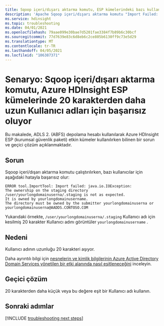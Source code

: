 ```yaml
---
title: Sqoop içeri/dışarı aktarma komutu, ESP kümelerindeki bazı kullanıcılar için başarısız oluyor-Azure HDInsight
description: 'Apache Sqoop içeri/dışarı aktarma komutu "Import Failed: Java. IO. IOException:/user/YourUserName/.exe hazırlama dizinindeki sahiplik beklenen şekilde değil" Azure HDInsight ESP kümesindeki bazı kullanıcılar için bu hata ile başarısız oluyor'
ms.service: hdinsight
ms.topic: troubleshooting
ms.date: 04/01/2021
ms.openlocfilehash: 79aae099e30bae7d5201fae3384f7b89b6c30bcf
ms.sourcegitcommit: 77d7639e83c6d8eb6c2ce805b6130ff9c73e5d29
ms.translationtype: MT
ms.contentlocale: tr-TR
ms.lasthandoff: 04/05/2021
ms.locfileid: "106387371"
---
```

# <a name="scenario-sqoop-importexport-command-fails-for-usernames-greater-than-20-characters-in-azure-hdinsight-esp-clusters"></a>Senaryo: Sqoop içeri/dışarı aktarma komutu, Azure HDInsight ESP kümelerinde 20 karakterden daha uzun Kullanıcı adları için başarısız oluyor

Bu makalede, ADLS 2. (ABFS) depolama hesabı kullanılarak Azure HDInsight ESP (kurumsal güvenlik paketi) etkin kümeler kullanılırken bilinen bir sorun ve geçici çözüm açıklanmaktadır.

## <a name="issue"></a>Sorun

Sqoop içeri/dışarı aktarma komutu çalıştırılırken, bazı kullanıcılar için aşağıdaki hatayla başarısız olur:

```
ERROR tool.ImportTool: Import failed: java.io.IOException:
The ownership on the staging directory /user/yourlongdomainuserna/.staging is not as expected. 
It is owned by yourlongdomainusername.
The directory must be owned by the submitter yourlongdomainuserna or yourlongdomainuserna@AADDS.CONTOSO.COM
```

Yukarıdaki örnekte, `/user/yourlongdomainuserna/.staging` Kullanıcı adı için kesilmiş 20 karakter Kullanıcı adını görüntüler `yourlongdomainusername` .

## <a name="cause"></a>Nedeni

Kullanıcı adının uzunluğu 20 karakteri aşıyor. 

Daha ayrıntılı bilgi için [nesnelerin ve kimlik bilgilerinin Azure Active Directory Domain Services yönetilen bir etki alanında nasıl eşitleneceğini](../active-directory-domain-services/synchronization.md) inceleyin.

## <a name="workaround"></a>Geçici çözüm

20 karakterden daha küçük veya bu değere eşit bir Kullanıcı adı kullanın.

## <a name="next-steps"></a>Sonraki adımlar

[!INCLUDE [troubleshooting next steps](../../includes/hdinsight-troubleshooting-next-steps.md)]
